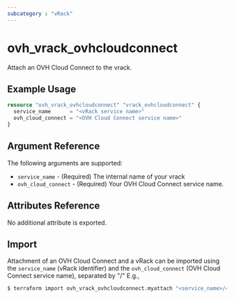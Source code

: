 ```yaml
---
subcategory : "vRack"
---
```


# ovh_vrack_ovhcloudconnect

Attach an OVH Cloud Connect to the vrack.

## Example Usage

```terraform
resource "ovh_vrack_ovhcloudconnect" "vrack_ovhcloudconnect" {
  service_name      = "<vRack service name>"
  ovh_cloud_connect = "<OVH Cloud Connect service name>"
}
```

## Argument Reference

The following arguments are supported:

* `service_name` - (Required) The internal name of your vrack
* `ovh_cloud_connect` - (Required) Your OVH Cloud Connect service name.

## Attributes Reference

No additional attribute is exported.

## Import

Attachment of an OVH Cloud Connect and a vRack can be imported using the `service_name` (vRack identifier) and the `ovh_cloud_connect` (OVH Cloud Connect service name), separated by "/" E.g.,

```bash
$ terraform import ovh_vrack_ovhcloudconnect.myattach "<service_name>/<OVH Cloud Connect service name>"
```
